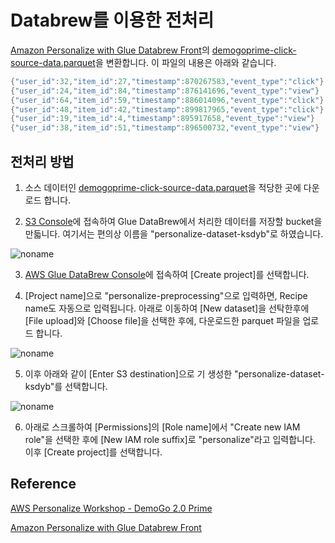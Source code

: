 # Databrew를 이용한 전처리 

[Amazon Personalize with Glue Databrew Front](https://github.com/aws-samples/amazon-personalize-with-glue-databrew-front)의 [demogoprime-click-source-data.parquet](https://github.com/kyopark2014/aws-personalize/blob/main/src/demogoprime-click-source-data.parquet)을 변환합니다. 이 파일의 내용은 아래와 같습니다.

```java
{"user_id":32,"item_id":27,"timestamp":870267583,"event_type":"click"}
{"user_id":24,"item_id":84,"timestamp":876141696,"event_type":"view"}
{"user_id":64,"item_id":59,"timestamp":886014096,"event_type":"click"}
{"user_id":48,"item_id":42,"timestamp":899817965,"event_type":"click"}
{"user_id":19,"item_id":4,"timestamp":895917658,"event_type":"view"}
{"user_id":38,"item_id":51,"timestamp":896500732,"event_type":"view"}
```

## 전처리 방법 

1) 소스 데이터인 [demogoprime-click-source-data.parquet](https://github.com/kyopark2014/aws-personalize/blob/main/src/demogoprime-click-source-data.parquet)을 적당한 곳에 다운로드 합니다.

2) [S3 Console](https://s3.console.aws.amazon.com/s3/buckets?region=ap-northeast-2)에 접속하여 Glue DataBrew에서 처리한 데이터를 저장할 bucket을 만듧니다. 여기서는 편의상 이름을 "personalize-dataset-ksdyb"로 하였습니다.

![noname](https://user-images.githubusercontent.com/52392004/191634610-173cb149-f1dd-4d60-8006-c4128ca41de0.png)


3) [AWS Glue DataBrew Console](https://ap-northeast-2.console.aws.amazon.com/databrew/home?region=ap-northeast-2#landing)에 접속하여 [Create project]를 선택합니다. 

4) [Project name]으로 "personalize-preprocessing"으로 입력하면, Recipe name도 자동으로 입력됩니다. 아래로 이동하여 [New dataset]을 선탁한후에 [File upload]와 [Choose file]을 선택한 후에, 다운로드한 parquet 파일을 업로드 합니다. 

![noname](https://user-images.githubusercontent.com/52392004/191629327-c0741d0a-6788-48f2-89a4-26b9ccc5400a.png)

5) 이후 아래와 같이 [Enter S3 destination]으로 기 생성한 "personalize-dataset-ksdyb"를 선택합니다. 

![noname](https://user-images.githubusercontent.com/52392004/191634837-b3e2560c-27bd-41b1-bb98-8688f86bb0dc.png)


6) 아래로 스크롤하여 [Permissions]의 [Role name]에서 "Create new IAM role"을 선택한 후에 [New IAM role suffix]로 "personalize"라고 입력합니다. 이후 [Create project]를 선택합니다. 

## Reference

[AWS Personalize Workshop - DemoGo 2.0 Prime](https://catalog.us-east-1.prod.workshops.aws/workshops/ed82a5d4-6630-41f0-a6a1-9345898fa6ec/ko-KR)

[Amazon Personalize with Glue Databrew Front](https://github.com/aws-samples/amazon-personalize-with-glue-databrew-front)
